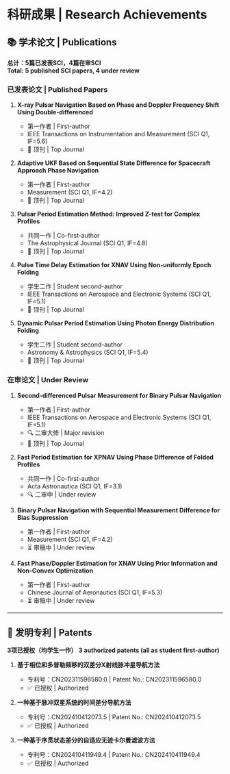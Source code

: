 # 科研成果 | Research Achievements

## 📚 学术论文 | Publications
**总计：5篇已发表SCI，4篇在审SCI**  
**Total: 5 published SCI papers, 4 under review**  

### 已发表论文 | Published Papers
1. **X-ray Pulsar Navigation Based on Phase and Doppler Frequency Shift Using Double-differenced**  
   - 第一作者 | First-author
   - IEEE Transactions on Instrumentation and Measurement (SCI Q1, IF=5.6)  
   - 📌 顶刊 | Top Journal

2. **Adaptive UKF Based on Sequential State Difference for Spacecraft Approach Phase Navigation**  
   - 第一作者 | First-author
   - Measurement (SCI Q1, IF=4.2)  
   - 📌 顶刊 | Top Journal

3. **Pulsar Period Estimation Method: Improved Z-test for Complex Profiles**  
   - 共同一作 | Co-first-author
   - The Astrophysical Journal (SCI Q1, IF=4.8)
   - 📌 顶刊 | Top Journal

4. **Pulse Time Delay Estimation for XNAV Using Non-uniformly Epoch Folding**  
   - 学生二作 | Student second-author
   - IEEE Transactions on Aerospace and Electronic Systems (SCI Q1, IF=5.1)
   - 📌 顶刊 | Top Journal

5. **Dynamic Pulsar Period Estimation Using Photon Energy Distribution Folding**  
   - 学生二作 | Student second-author  
   - Astronomy & Astrophysics (SCI Q1, IF=5.4)
   - 📌 顶刊 | Top Journal

### 在审论文 | Under Review
1. **Second-differenced Pulsar Measurement for Binary Pulsar Navigation**  
   - 第一作者 | First-author  
   - IEEE Transactions on Aerospace and Electronic Systems (SCI Q1, IF=5.1)  
   - 🔍 二审大修 | Major revision
   - 📌 顶刊 | Top Journal

2. **Fast Period Estimation for XPNAV Using Phase Difference of Folded Profiles**  
   - 共同一作 | Co-first-author  
   - Acta Astronautica (SCI Q1, IF=3.1)  
   - 🔍 二审中 | Under review

3. **Binary Pulsar Navigation with Sequential Measurement Difference for Bias Suppression**  
   - 第一作者 | First-author  
   - Measurement (SCI Q1, IF=4.2)  
   - ⏳ 审稿中 | Under review

4. **Fast Phase/Doppler Estimation for XNAV Using Prior Information and Non-Convex Optimization**  
   - 第一作者 | First-author  
   - Chinese Journal of Aeronautics (SCI Q1, IF=5.3)  
   - ⏳ 审稿中 | Under review  

---

## 📜 发明专利 | Patents
**3项已授权（均学生一作）**
**3 authorized patents (all as student first-author)**  

1. **基于相位和多普勒频移的双差分X射线脉冲星导航方法** 
   - 专利号：CN202311596580.0 | Patent No.: CN202311596580.0 
   - ✅ 已授权 | Authorized  

2. **一种基于脉冲双星系统的时间差分导航方法**  
   - 专利号：CN202410412073.5 | Patent No.: CN202410412073.5
   - ✅ 已授权 | Authorized

3. **一种基于序贯状态差分的自适应无迹卡尔曼滤波方法**  
   - 专利号：CN202410411949.4 | Patent No.: CN202410411949.4  
   - ✅ 已授权 | Authorized

